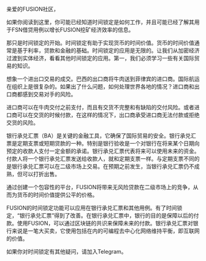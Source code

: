 亲爱的FUSION社区，

如果你阅读到这里，你可能已经知道时间锁定是如何工作，并且可能已经了解其用于FSN借贷用例以增长FUSION挖矿经济效率的信息。

那只是时间锁定的开始。时间锁定有助于实现货币的时间价值。货币的时间价值通常是基于利率，贷款和金融的基础。时间锁定的应用是无限的。让我们从加密经济过渡到实体经济，看看其他时间锁定的应用。第一，我们必须学习一些有关国际贸易的知识。

想象一个进出口交易的成交。巴西的出口商将牛肉送到菲律宾的进口商。国际航运在组织上是很复杂的。如果出了什么问题，如何处理世界各地的情况？进口商和出口商都感到交易对手的风险。

进口商可以在牛肉交付之前支付，而且有交货不完整和有缺陷的交付风险。或者进口商可以在交货的时候付款，在这样的情况下，出口商承受进口商无法付款或拒绝交货的风险。

银行承兑汇票（BA）是关键的金融工具，它确保了国际贸易的安全。银行承兑汇票是定期支票或短期贷款的一种。特别是银行验收是一个对银行在将来某个日期向预定的收款人支付一定金额的承诺。银行承兑汇票代表将来可以使用未来的资金。付款人将一个银行承兑汇票发送给收款人，就和定期支票一样。与定期支票不同的是银行承兑汇票可以在二级市场上交易。在预期之前发生，当银行承兑汇票仍不成熟，但可以打折出售。

通过创建一个包容性的平台，FUSION将带来无风险贷款在二级市场上的竞争，从而为货币的时间价值提供公平的价格。

FUSION的时间锁定功能可以应用在银行承兑汇票和其他用例。有了时间锁定，“银行承兑汇票”得到了改善。在银行承兑汇票中，银行的目的是保障以后的付款。使用FUSION，可以通过区块链的共识来保障未来的付款。银行承兑汇票对银行来说是一笔大买卖，它使用包括在内的可编程去中心化网络维持平衡，即互联网的价值。

如果你对时间锁定有其他疑问，请加入Telegram。
